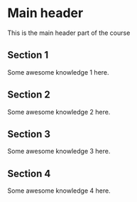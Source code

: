# Main header

This is the main header part of the course

## Section 1

Some awesome knowledge 1 here.

## Section 2

Some awesome knowledge 2 here.

## Section 3

Some awesome knowledge 3 here.

## Section 4

Some awesome knowledge 4 here.
